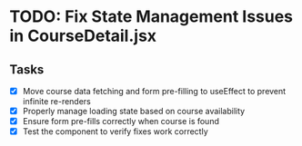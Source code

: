 # TODO: Fix State Management Issues in CourseDetail.jsx

## Tasks
- [x] Move course data fetching and form pre-filling to useEffect to prevent infinite re-renders
- [x] Properly manage loading state based on course availability
- [x] Ensure form pre-fills correctly when course is found
- [x] Test the component to verify fixes work correctly
